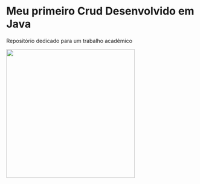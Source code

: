 # Meu primeiro Crud Desenvolvido em Java
Repositório dedicado para um trabalho acadêmico

<img height="340em" src="https://user-images.githubusercontent.com/111379005/223804980-b0077116-e817-4e6a-9c18-e2f61590f725.png"/>
